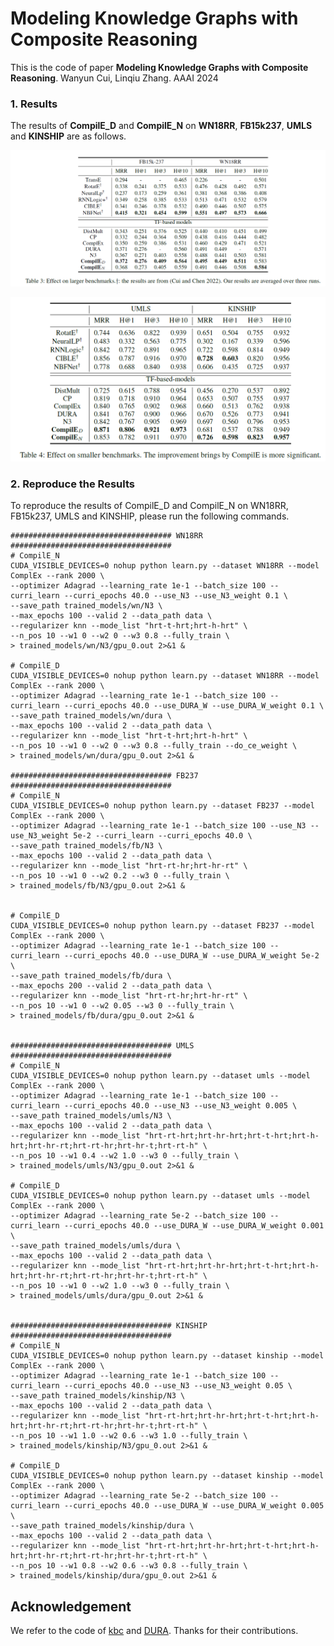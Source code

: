 # Modeling Knowledge Graphs with Composite Reasoning

This is the code of paper 
**Modeling Knowledge Graphs with Composite Reasoning**. 
Wanyun Cui, Linqiu Zhang. AAAI 2024

### 1. Results
The results of **CompilE_D** and **CompilE_N** on **WN18RR**, **FB15k237**, **UMLS** and **KINSHIP** are as follows.

<p align="center">
  <img src="./table3.png">
</p>

<p align="center">
  <img src="./table4.png">
</p>

### 2. Reproduce the Results 
To reproduce the results of CompilE_D and CompilE_N on WN18RR, FB15k237, UMLS and KINSHIP,
please run the following commands.

```shell script
#################################### WN18RR ####################################
# CompilE_N
CUDA_VISIBLE_DEVICES=0 nohup python learn.py --dataset WN18RR --model ComplEx --rank 2000 \
--optimizer Adagrad --learning_rate 1e-1 --batch_size 100 --curri_learn --curri_epochs 40.0 --use_N3 --use_N3_weight 0.1 \
--save_path trained_models/wn/N3 \
--max_epochs 100 --valid 2 --data_path data \
--regularizer knn --mode_list "hrt-t-hrt;hrt-h-hrt" \
--n_pos 10 --w1 0 --w2 0 --w3 0.8 --fully_train \
> trained_models/wn/N3/gpu_0.out 2>&1 &

# CompilE_D
CUDA_VISIBLE_DEVICES=0 nohup python learn.py --dataset WN18RR --model ComplEx --rank 2000 \
--optimizer Adagrad --learning_rate 1e-1 --batch_size 100 --curri_learn --curri_epochs 40.0 --use_DURA_W --use_DURA_W_weight 0.1 \
--save_path trained_models/wn/dura \
--max_epochs 100 --valid 2 --data_path data \
--regularizer knn --mode_list "hrt-t-hrt;hrt-h-hrt" \
--n_pos 10 --w1 0 --w2 0 --w3 0.8 --fully_train --do_ce_weight \
> trained_models/wn/dura/gpu_0.out 2>&1 &

#################################### FB237 ####################################
# CompilE_N
CUDA_VISIBLE_DEVICES=0 nohup python learn.py --dataset FB237 --model ComplEx --rank 2000 \
--optimizer Adagrad --learning_rate 1e-1 --batch_size 100 --use_N3 --use_N3_weight 5e-2 --curri_learn --curri_epochs 40.0 \
--save_path trained_models/fb/N3 \
--max_epochs 100 --valid 2 --data_path data \
--regularizer knn --mode_list "hrt-rt-hr;hrt-hr-rt" \
--n_pos 10 --w1 0 --w2 0.2 --w3 0 --fully_train \
> trained_models/fb/N3/gpu_0.out 2>&1 &


# CompilE_D
CUDA_VISIBLE_DEVICES=0 nohup python learn.py --dataset FB237 --model ComplEx --rank 2000 \
--optimizer Adagrad --learning_rate 1e-1 --batch_size 100 --curri_learn --curri_epochs 40.0 --use_DURA_W --use_DURA_W_weight 5e-2 \
--save_path trained_models/fb/dura \
--max_epochs 200 --valid 2 --data_path data \
--regularizer knn --mode_list "hrt-rt-hr;hrt-hr-rt" \
--n_pos 10 --w1 0 --w2 0.05 --w3 0 --fully_train \
> trained_models/fb/dura/gpu_0.out 2>&1 &


#################################### UMLS ####################################
# CompilE_N
CUDA_VISIBLE_DEVICES=0 nohup python learn.py --dataset umls --model ComplEx --rank 2000 \
--optimizer Adagrad --learning_rate 1e-1 --batch_size 100 --curri_learn --curri_epochs 40.0 --use_N3 --use_N3_weight 0.005 \
--save_path trained_models/umls/N3 \
--max_epochs 100 --valid 2 --data_path data \
--regularizer knn --mode_list "hrt-rt-hrt;hrt-hr-hrt;hrt-t-hrt;hrt-h-hrt;hrt-hr-rt;hrt-rt-hr;hrt-hr-t;hrt-rt-h" \
--n_pos 10 --w1 0.4 --w2 1.0 --w3 0 --fully_train \
> trained_models/umls/N3/gpu_0.out 2>&1 &

# CompilE_D
CUDA_VISIBLE_DEVICES=0 nohup python learn.py --dataset umls --model ComplEx --rank 2000 \
--optimizer Adagrad --learning_rate 5e-2 --batch_size 100 --curri_learn --curri_epochs 40.0 --use_DURA_W --use_DURA_W_weight 0.001 \
--save_path trained_models/umls/dura \
--max_epochs 100 --valid 2 --data_path data \
--regularizer knn --mode_list "hrt-rt-hrt;hrt-hr-hrt;hrt-t-hrt;hrt-h-hrt;hrt-hr-rt;hrt-rt-hr;hrt-hr-t;hrt-rt-h" \
--n_pos 10 --w1 0 --w2 1.0 --w3 0 --fully_train \
> trained_models/umls/dura/gpu_0.out 2>&1 &


#################################### KINSHIP ####################################
# CompilE_N
CUDA_VISIBLE_DEVICES=0 nohup python learn.py --dataset kinship --model ComplEx --rank 2000 \
--optimizer Adagrad --learning_rate 1e-1 --batch_size 100 --curri_learn --curri_epochs 40.0 --use_N3 --use_N3_weight 0.05 \
--save_path trained_models/kinship/N3 \
--max_epochs 100 --valid 2 --data_path data \
--regularizer knn --mode_list "hrt-rt-hrt;hrt-hr-hrt;hrt-t-hrt;hrt-h-hrt;hrt-hr-rt;hrt-rt-hr;hrt-hr-t;hrt-rt-h" \
--n_pos 10 --w1 1.0 --w2 0.6 --w3 1.0 --fully_train \
> trained_models/kinship/N3/gpu_0.out 2>&1 &

# CompilE_D
CUDA_VISIBLE_DEVICES=0 nohup python learn.py --dataset kinship --model ComplEx --rank 2000 \
--optimizer Adagrad --learning_rate 5e-2 --batch_size 100 --curri_learn --curri_epochs 40.0 --use_DURA_W --use_DURA_W_weight 0.005 \
--save_path trained_models/kinship/dura \
--max_epochs 100 --valid 2 --data_path data \
--regularizer knn --mode_list "hrt-rt-hrt;hrt-hr-hrt;hrt-t-hrt;hrt-h-hrt;hrt-hr-rt;hrt-rt-hr;hrt-hr-t;hrt-rt-h" \
--n_pos 10 --w1 0.8 --w2 0.6 --w3 0.8 --fully_train \
> trained_models/kinship/dura/gpu_0.out 2>&1 &
```

## Acknowledgement
We refer to the code of [kbc](https://github.com/facebookresearch/kbc) and [DURA](https://github.com/MIRALab-USTC/KGE-DURA). Thanks for their contributions.
